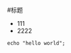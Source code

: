 <!--
author: Jimersy Lee
head: http://pingodata.qiniudn.com/jockchou-avatar.jpg
date: 2017-01-1
title: 测试标题
tags: php
images: http://pingodata.qiniudn.com/cube2.jpg
category: php
status: publish
summary: 这是概述。
-->



#标题

- 111
- 2222

```
echo "hello world";
```
